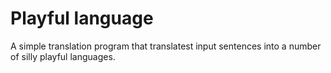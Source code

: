 # Playful language

A simple translation program that translatest input sentences into a number of silly playful languages.
